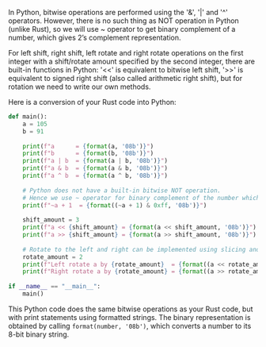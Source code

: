 In Python, bitwise operations are performed using the '&', '|' and '^' operators. However, there is no such thing as NOT operation in Python (unlike Rust), so we will use ~ operator to get binary complement of a number, which gives 2’s complement representation. 

For left shift, right shift, left rotate and right rotate operations on the first integer with a shift/rotate amount specified by the second integer, there are built-in functions in Python: '<<' is equivalent to bitwise left shift, '>>' is equivalent to signed right shift (also called arithmetic right shift), but for rotation we need to write our own methods. 

Here is a conversion of your Rust code into Python:
```python
def main():
    a = 105
    b = 91
    
    print(f"a      = {format(a, '08b')}")
    print(f"b      = {format(b, '08b')}")
    print(f"a | b  = {format(a | b, '08b')}")
    print(f"a & b  = {format(a & b, '08b')}")
    print(f"a ^ b  = {format(a ^ b, '08b')}")
    
    # Python does not have a built-in bitwise NOT operation. 
    # Hence we use ~ operator for binary complement of the number which gives 2’s complement representation of that number.
    print(f"~a + 1  = {format((~a + 1) & 0xff, '08b')}")  
    
    shift_amount = 3
    print(f"a << {shift_amount} = {format(a << shift_amount, '08b')}")
    print(f"a >> {shift_amount} = {format(a >> shift_amount, '08b')}")  # Right Shift
    
    # Rotate to the left and right can be implemented using slicing and concatenation.
    rotate_amount = 2
    print(f"Left rotate a by {rotate_amount}  = {format((a << rotate_amount) | (a >> (8 - rotate_amount)), '08b')}")   # Left Rotate
    print(f"Right rotate a by {rotate_amount} = {format((a >> rotate_amount) | (a << (8 - rotate<｜begin▁of▁sentence｜>-n>otate_amount)), '08b')}")  # Right Rotate
    
if __name__ == "__main__":
    main()
```
This Python code does the same bitwise operations as your Rust code, but with print statements using formatted strings. The binary representation is obtained by calling `format(number, '08b')`, which converts a number to its 8-bit binary string.

